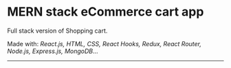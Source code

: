 # MERN stack eCommerce cart app

Full stack version of Shopping cart.

Made with: _React.js, HTML, CSS, React Hooks, Redux, React Router, Node.js, Express.js, MongoDB_...

<hr>
